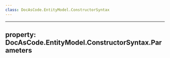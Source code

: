 ```yaml
---
class: DocAsCode.EntityModel.ConstructorSyntax
---
```


---
property: DocAsCode.EntityModel.ConstructorSyntax.Parameters
---

